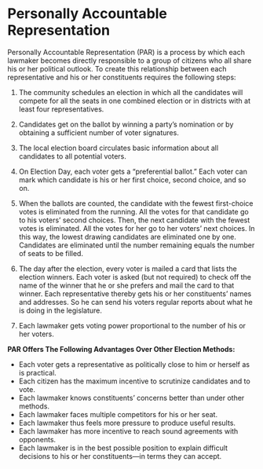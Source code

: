 # Personally Accountable Representation

Personally Accountable Representation (PAR) is a process by which each lawmaker becomes directly responsible to a group of citizens who all share his or her political outlook. To create this relationship between each representative and his or her constituents requires the following steps:

1) The community schedules an election in which all the candidates will compete for all the seats in one combined election or in districts with at least four representatives.

2) Candidates get on the ballot by winning a party’s nomination or by obtaining a sufficient number of voter signatures.

3) The local election board circulates basic information about all candidates to all potential voters.

4) On Election Day, each voter gets a “preferential ballot.” Each voter can mark which candidate is his or her first choice, second choice, and so on.

5) When the ballots are counted, the candidate with the fewest first-choice votes is eliminated from the running. All the votes for that candidate go to his voters’ second choices. Then, the next candidate with the fewest votes is eliminated. All the votes for her go to her voters’ next choices. In this way, the lowest drawing candidates are eliminated one by one. Candidates are eliminated until the number remaining equals the number of seats to be filled.

6) The day after the election, every voter is mailed a card that lists the election winners. Each voter is asked (but not required) to check off the name of the winner that he or she prefers and mail the card to that winner. Each representative thereby gets his or her constituents’ names and addresses. So he can send his voters regular reports about what he is doing in the legislature.

7) Each lawmaker gets voting power proportional to the number of his or her voters.

**PAR Offers The Following Advantages Over Other Election Methods:**

  * Each voter gets a representative as politically close to him or herself as is practical.
  * Each citizen has the maximum incentive to scrutinize candidates and to vote.
  * Each lawmaker knows constituents’ concerns better than under other methods.
  * Each lawmaker faces multiple competitors for his or her seat.
  * Each lawmaker thus feels more pressure to produce useful results.
  * Each lawmaker has more incentive to reach sound agreements with opponents.
  * Each lawmaker is in the best possible position to explain difficult decisions to his or her constituents—in terms they can accept.